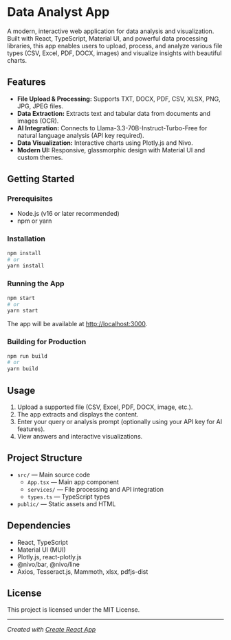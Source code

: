 # Data Analyst App

A modern, interactive web application for data analysis and visualization. Built with React, TypeScript, Material UI, and powerful data processing libraries, this app enables users to upload, process, and analyze various file types (CSV, Excel, PDF, DOCX, images) and visualize insights with beautiful charts.

## Features

- **File Upload & Processing:** Supports TXT, DOCX, PDF, CSV, XLSX, PNG, JPG, JPEG files.
- **Data Extraction:** Extracts text and tabular data from documents and images (OCR).
- **AI Integration:** Connects to Llama-3.3-70B-Instruct-Turbo-Free for natural language analysis (API key required).
- **Data Visualization:** Interactive charts using Plotly.js and Nivo.
- **Modern UI:** Responsive, glassmorphic design with Material UI and custom themes.

## Getting Started

### Prerequisites

- Node.js (v16 or later recommended)
- npm or yarn

### Installation

```bash
npm install
# or
yarn install
```

### Running the App

```bash
npm start
# or
yarn start
```

The app will be available at [http://localhost:3000](http://localhost:3000).

### Building for Production

```bash
npm run build
# or
yarn build
```

## Usage

1. Upload a supported file (CSV, Excel, PDF, DOCX, image, etc.).
2. The app extracts and displays the content.
3. Enter your query or analysis prompt (optionally using your API key for AI features).
4. View answers and interactive visualizations.

## Project Structure

- `src/` — Main source code
  - `App.tsx` — Main app component
  - `services/` — File processing and API integration
  - `types.ts` — TypeScript types
- `public/` — Static assets and HTML

## Dependencies

- React, TypeScript
- Material UI (MUI)
- Plotly.js, react-plotly.js
- @nivo/bar, @nivo/line
- Axios, Tesseract.js, Mammoth, xlsx, pdfjs-dist

## License

This project is licensed under the MIT License.

---

_Created with [Create React App](https://github.com/facebook/create-react-app)_

